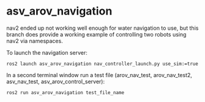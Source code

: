 # asv_arov_navigation
nav2 ended up not working well enough for water navigation to use, but this branch does provide a working example of controlling two robots using nav2 via namespaces.

To launch the navigation server:
```
ros2 launch asv_arov_navigation nav_controller_launch.py use_sim:=true
```
In a second terminal window run a test file (arov_nav_test, arov_nav_test2, asv_nav_test, asv_arov_control_server):
```
ros2 run asv_arov_navigation test_file_name
```
